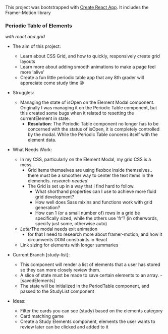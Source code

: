 This project was bootstrapped with [Create React App](https://github.com/facebook/create-react-app).
It includes the Framer-Motion library

### Periodic Table of Elements 
*with react and grid* 

* The aim of this project: 
    * Learn about CSS Grid, and how to quickly, responsively create grid layouts 
    * Learn more about adding smooth animations to make a page feel more 'alive' 
    * Create a fun little periodic table app that any 8th grader will appreciate come study time 😜

* Struggles: 
    * Managing the state of isOpen on the Element Modal component. Originally I was managing it on the Periodic Table component, but this created some bugs when it related to resetting the currentElement in state. 
        * **Resolution**: The Periodic Table component no longer has to be concerned with the status of isOpen, it is completely controlled by the modal. While the Periodic Table concerns itself with the element data. 

* What Needs Work: 
    * In my CSS, particularly on the Element Modal, my grid CSS is a mess. 
        * Grid items themselves are using flexbox inside themselves.. there must be a smoother way to center the text items in the elemendts. *research needed*
        * The Grid is set up in a way that I find hard to follow. 
            * What shorthand properties can I use to achieve more fluid grid development? 
            * How well does Sass mixins and functions work with grid generation? 
            * How can 1 (or a small number of) rows in a grid be specifically sized, while the others use 'fr'? (in otherwords, specify just some, otherwise auto)
    * *Later*The modal needs exit animation 
        * for that I need to research more about framer-motion, and how it circumvents DOM constraints in React
    * Link sizing for elements with longer summaries

* Current Branch [study-list]:
    * This component will render a list of elements that a user has stored so they can more closely review them. 
    * A slice of state must be made to save certain elements to an array. - [savedElements]
    * The state will be initialized in the PeriodTable component, and passed to the StudyList component

* Ideas: 
    * Filter the cards you can see (study) based on the elements category 
    * Card matching game
    * Create a Study Elements component, elements the user wants to review later can be clicked and added to it